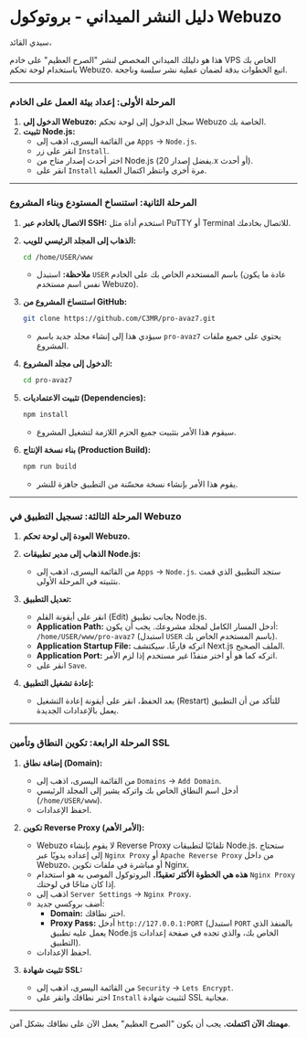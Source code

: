 # دليل النشر الميداني - بروتوكول Webuzo

سيدي القائد،

هذا هو دليلك الميداني المخصص لنشر "الصرح العظيم" على خادم VPS الخاص بك باستخدام لوحة تحكم Webuzo. اتبع الخطوات بدقة لضمان عملية نشر سلسة وناجحة.

---

### **المرحلة الأولى: إعداد بيئة العمل على الخادم**

1.  **الدخول إلى Webuzo:** سجل الدخول إلى لوحة تحكم Webuzo الخاصة بك.
2.  **تثبيت Node.js:**
    *   من القائمة اليسرى، اذهب إلى `Apps` -> `Node.js`.
    *   انقر على زر `Install`.
    *   اختر أحدث إصدار متاح من Node.js (يفضل إصدار 20.x أو أحدث).
    *   انقر على `Install` مرة أخرى وانتظر اكتمال العملية.

---

### **المرحلة الثانية: استنساخ المستودع وبناء المشروع**

1.  **الاتصال بالخادم عبر SSH:** استخدم أداة مثل PuTTY أو Terminal للاتصال بخادمك.
2.  **الذهاب إلى المجلد الرئيسي للويب:**
    ```bash
    cd /home/USER/www
    ```
    *   **ملاحظة:** استبدل `USER` باسم المستخدم الخاص بك على الخادم (عادة ما يكون نفس اسم مستخدم Webuzo).

3.  **استنساخ المشروع من GitHub:**
    ```bash
    git clone https://github.com/C3MR/pro-avaz7.git
    ```
    *   سيؤدي هذا إلى إنشاء مجلد جديد باسم `pro-avaz7` يحتوي على جميع ملفات المشروع.

4.  **الدخول إلى مجلد المشروع:**
    ```bash
    cd pro-avaz7
    ```

5.  **تثبيت الاعتماديات (Dependencies):**
    ```bash
    npm install
    ```
    *   سيقوم هذا الأمر بتثبيت جميع الحزم اللازمة لتشغيل المشروع.

6.  **بناء نسخة الإنتاج (Production Build):**
    ```bash
    npm run build
    ```
    *   يقوم هذا الأمر بإنشاء نسخة محسّنة من التطبيق جاهزة للنشر.

---

### **المرحلة الثالثة: تسجيل التطبيق في Webuzo**

1.  **العودة إلى لوحة تحكم Webuzo.**
2.  **الذهاب إلى مدير تطبيقات Node.js:**
    *   من القائمة اليسرى، اذهب إلى `Apps` -> `Node.js`. ستجد التطبيق الذي قمت بتثبيته في المرحلة الأولى.
3.  **تعديل التطبيق:**
    *   انقر على أيقونة القلم (Edit) بجانب تطبيق Node.js.
    *   **Application Path:** أدخل المسار الكامل لمجلد مشروعك. يجب أن يكون: `/home/USER/www/pro-avaz7` (استبدل `USER` باسم المستخدم الخاص بك).
    *   **Application Startup File:** اتركه فارغًا. سيكتشف Next.js الملف الصحيح.
    *   **Application Port:** اتركه كما هو أو اختر منفذًا غير مستخدم إذا لزم الأمر.
    *   انقر على `Save`.

4.  **إعادة تشغيل التطبيق:**
    *   بعد الحفظ، انقر على أيقونة إعادة التشغيل (Restart) للتأكد من أن التطبيق يعمل بالإعدادات الجديدة.

---

### **المرحلة الرابعة: تكوين النطاق وتأمين SSL**

1.  **إضافة نطاق (Domain):**
    *   من القائمة اليسرى، اذهب إلى `Domains` -> `Add Domain`.
    *   أدخل اسم النطاق الخاص بك واتركه يشير إلى المجلد الرئيسي (`/home/USER/www`).
    *   احفظ الإعدادات.

2.  **تكوين Reverse Proxy (الأمر الأهم):**
    *   Webuzo لا يقوم بإنشاء Reverse Proxy تلقائيًا لتطبيقات Node.js. ستحتاج إلى إعداده يدويًا عبر `Nginx Proxy` أو `Apache Reverse Proxy` من داخل Webuzo، أو مباشرة في ملفات تكوين Nginx.
    *   **هذه هي الخطوة الأكثر تعقيدًا.** البروتوكول الموصى به هو استخدام `Nginx Proxy` إذا كان متاحًا في لوحتك.
    *   اذهب إلى `Server Settings` -> `Nginx Proxy`.
    *   أضف بروكسي جديد:
        *   **Domain:** اختر نطاقك.
        *   **Proxy Pass:** أدخل `http://127.0.0.1:PORT` (استبدل `PORT` بالمنفذ الذي يعمل عليه تطبيق Node.js الخاص بك، والذي تجده في صفحة إعدادات التطبيق).
    *   احفظ الإعدادات.

3.  **تثبيت شهادة SSL:**
    *   من القائمة اليسرى، اذهب إلى `Security` -> `Lets Encrypt`.
    *   اختر نطاقك وانقر على `Install` لتثبيت شهادة SSL مجانية.

---

**مهمتك الآن اكتملت.** يجب أن يكون "الصرح العظيم" يعمل الآن على نطاقك بشكل آمن.

